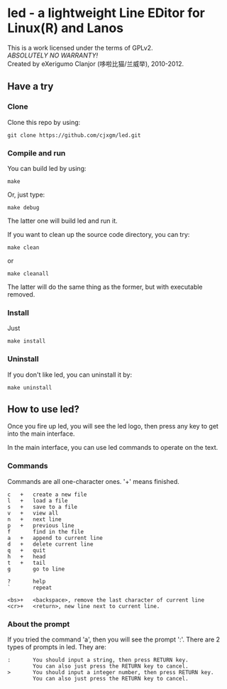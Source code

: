 # led - a lightweight Line EDitor for Linux(R) and Lanos
This is a work licensed under the terms of GPLv2.<br>
*ABSOLUTELY NO WARRANTY!*<br>
Created by eXerigumo Clanjor (哆啦比猫/兰威举), 2010-2012.

## Have a try
### Clone
Clone this repo by using:

	git clone https://github.com/cjxgm/led.git

### Compile and run
You can build led by using:

	make

Or, just type:

	make debug

The latter one will build led and run it.

If you want to clean up the source code directory, you can try:

	make clean

or

	make cleanall

The latter will do the same thing as the former, but with executable
removed.

### Install
Just

	make install

### Uninstall
If you don't like led, you can uninstall it by:

	make uninstall

## How to use led?
Once you fire up led, you will see the led logo, then press any key
to get into the main interface.

In the main interface, you can use led commands to operate on the text.
### Commands
Commands are all one-character ones.
'+' means finished.

	c	+	create a new file
	l	+	load a file
	s	+	save to a file
	v	+	view all
	n	+	next line
	p	+	previous line
	f		find in the file
	a	+	append to current line
	d	+	delete current line
	q	+	quit
	h	+	head
	t	+	tail
	g		go to line

	?		help
	`		repeat

	<bs>+	<backspace>, remove the last character of current line
	<cr>+	<return>, new line next to current line.

### About the prompt
If you tried the command 'a', then you will see the prompt ':'.
There are 2 types of prompts in led. They are:

	:		You should input a string, then press RETURN key.
			You can also just press the RETURN key to cancel.
	>		You should input a integer number, then press RETURN key.
			You can also just press the RETURN key to cancel.


<!-- vim: ts=4 sw=4 sts=0 noet fenc=utf-8
-->

